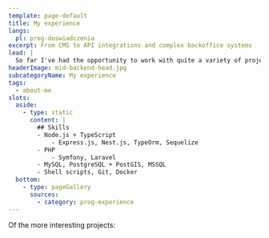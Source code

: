 ```yaml
---
template: page-default
title: My experience
langs:
  pl: prog-doswiadczenia
excerpt: From CMS to API integrations and complex backoffice systems
lead: |
  So far I've had the opportunity to work with quite a variety of projects. These have ranged from fairly standard backends in Symfony or Node's Nest.js to chat implementations on websockets, to APIs passing messages between sensors and cameras and displays, ticketing systems and barriers.  
headerImage: mid-backend-head.jpg
subcategoryName: My experience
tags:
  - about-me
slots:
  aside:
    - type: static
      content: |
        ## Skills
        - Node.js + TypeScript
            - Express.js, Nest.js, TypeOrm, Sequelize
        - PHP
            - Symfony, Laravel
        - MySQL, PostgreSQL + PostGIS, MSSQL
        - Shell scripts, Git, Docker
  bottom:
    - type: pageGallery
      sources:
        - category: prog-experience
---
```

Of the more interesting projects:
